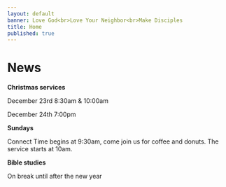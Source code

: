 ```yaml
---
layout: default
banner: Love God<br>Love Your Neighbor<br>Make Disciples
title: Home
published: true
---
```


# News

**Christmas services**

December 23rd 8:30am & 10:00am

December 24th 7:00pm

**Sundays**

Connect Time begins at 9:30am, come join us for coffee and donuts. The service starts at 10am.

**Bible studies**

On break until after the new year

<!--Men's: September 18th @ 7:00pm-->

<!--Women's: September 5th @ 9:00am & September 5th @ 7:00pm-->
